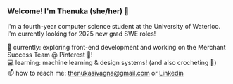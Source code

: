 ### Welcome! I'm Thenuka (she/her) 👋

I'm a fourth-year computer science student at the University of Waterloo. I'm currently looking for 2025 new grad SWE roles!

🌱 currently: exploring front-end development and working on the Merchant Success Team @ Pinterest 📌!
<br>
💻 learning: machine learning & design systems! (and also crocheting 🧶)
<br>
📫 how to reach me: thenukasivagna@gmail.com or [Linkedin](https://www.linkedin.com/in/thenukasiva/)
<br>



